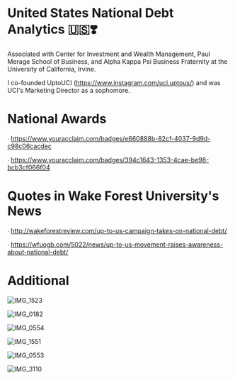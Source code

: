 # United States National Debt Analytics 🇺🇸❣️

Associated with Center for Investment and Wealth Management, Paul Merage School of Business, and Alpha Kappa Psi Business Fraternity at the University of California, Irvine. 

I co-founded UptoUCI (https://www.instagram.com/uci.uptous/) and was UCI's Marketing Director as a sophomore.

# National Awards
∙ https://www.youracclaim.com/badges/e660888b-82cf-4037-9d9d-c98c06cacdec 

∙ https://www.youracclaim.com/badges/394c1643-1353-4cae-be98-bcb3cf066f04

# Quotes in Wake Forest University's News
∙ http://wakeforestreview.com/up-to-us-campaign-takes-on-national-debt/ 

∙ https://wfuogb.com/5022/news/up-to-us-movement-raises-awareness-about-national-debt/

# Additional

![IMG_1523](https://user-images.githubusercontent.com/19508013/113177014-efc1a500-9201-11eb-8389-9a99f8ecb9e8.jpeg)

![IMG_0182](https://user-images.githubusercontent.com/19508013/111695367-3a99f080-87f0-11eb-9b61-2ca936eb318c.jpeg)

![IMG_0554](https://user-images.githubusercontent.com/19508013/111695103-f1e23780-87ef-11eb-89b3-b47df399521b.jpeg) 

![IMG_1551](https://user-images.githubusercontent.com/19508013/113496500-1f490980-94af-11eb-893a-def9b5bbd462.jpeg)

![IMG_0553](https://user-images.githubusercontent.com/19508013/113586042-df367380-95e1-11eb-848d-afa283252724.jpeg)

![IMG_3110](https://user-images.githubusercontent.com/19508013/131008292-c7addadc-b7e0-4e91-91e6-e9d41e9b7311.jpeg)
